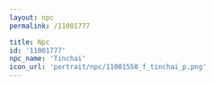 ```yaml
---
layout: npc
permalink: /11001777

title: Npc
id: '11001777'
npc_name: 'Tinchai'
icon_url: 'portrait/npc/11001558_f_tinchai_p.png'
---
```

